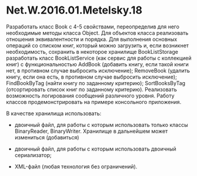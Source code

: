 # Net.W.2016.01.Metelsky.18

Разработать класс Book с 4-5 свойствами, переопределив для него необходимые методы класса Object. Для объектов класса реализовать отношения эквивалентности и порядка. Для выполнения основных операций со списком книг, который можно загрузить и, если возникнет необходимость, сохранить в некоторое хранилище BookListStorage разработать класс BookListService (как сервис для работы с коллекцией книг) с функциональностью AddBook (добавить книгу, если такой книги нет, в противном случае выбросить исключение); RemoveBook (удалить книгу, если она есть, в противном случае выбросить исключение); FindBookByTag (найти книгу по заданному критерию); SortBooksByTag (отсортировать список книг по заданному критерию). Реализовать возможность логирования сообщений различного уровня. Работу классов продемонстрировать на примере консольного приложения. 

В качестве хранилища использовать:

- двоичный файл, для работы с которым использовать только классы BinaryReader, BinaryWriter. Хранилище в дальнейшем  может измениться (добавиться)

- двоичный файл, для работы с которым использовать двоичный сериализатор;

- XML-файл (любая технология без ограничений).
